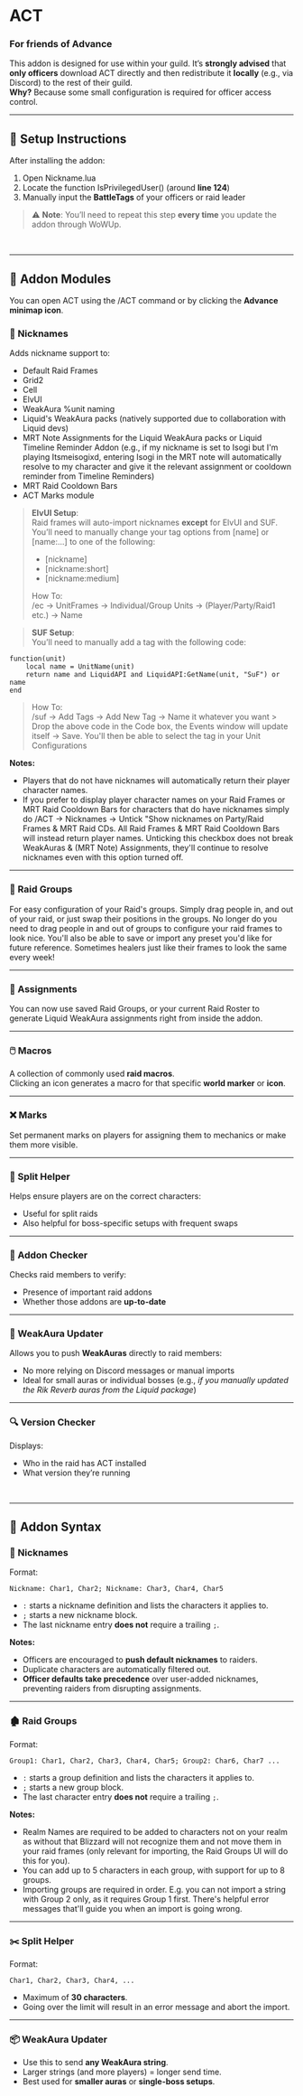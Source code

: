 # ACT

### For friends of Advance

This addon is designed for use within your guild. It’s **strongly advised** that **only officers** download ACT directly and then redistribute it **locally** (e.g., via Discord) to the rest of their guild.  
**Why?** Because some small configuration is required for officer access control.

---

## 🔧 Setup Instructions

After installing the addon:

1. Open Nickname.lua
2. Locate the function IsPrivilegedUser() (around **line 124**)
3. Manually input the **BattleTags** of your officers or raid leader

> ⚠️ **Note**: You’ll need to repeat this step **every time** you update the addon through WoWUp.

<br>

---

## 🧩 Addon Modules

You can open ACT using the /ACT command or by clicking the **Advance minimap icon**.

### 📛 Nicknames
Adds nickname support to:
- Default Raid Frames
- Grid2
- Cell
- ElvUI
- WeakAura %unit naming
- Liquid's WeakAura packs (natively supported due to collaboration with Liquid devs)
- MRT Note Assignments for the Liquid WeakAura packs or Liquid Timeline Reminder Addon (e.g., if my nickname is set to Isogi but I'm playing Itsmeisogixd, entering Isogi in the MRT note will automatically resolve to my character and give it the relevant assignment or cooldown reminder from Timeline Reminders)
- MRT Raid Cooldown Bars
- ACT Marks module

> **ElvUI Setup**:  
> Raid frames will auto-import nicknames **except** for ElvUI and SUF. You’ll need to manually change your tag options from [name] or [name:...] to one of the following:
> - [nickname]
> - [nickname:short]
> - [nickname:medium]
> 
> How To:  
> /ec → UnitFrames → Individual/Group Units → (Player/Party/Raid1 etc.) → Name

> **SUF Setup**:  
> You’ll need to manually add a tag with the following code:
```
function(unit)
    local name = UnitName(unit)
    return name and LiquidAPI and LiquidAPI:GetName(unit, "SuF") or name
end
```
> How To:  
> /suf → Add Tags → Add New Tag → Name it whatever you want > Drop the above code in the Code box, the Events window will update itself → Save.
> You'll then be able to select the tag in your Unit Configurations 

**Notes:**
- Players that do not have nicknames will automatically return their player character names.
- If you prefer to display player character names on your Raid Frames or MRT Raid Cooldown Bars for characters that do have nicknames simply do /ACT → Nicknames → Untick "Show nicknames on Party/Raid Frames & MRT Raid CDs. All Raid Frames & MRT Raid Cooldown Bars will instead return player names. Unticking this checkbox does not break WeakAuras & (MRT Note) Assignments, they'll continue to resolve nicknames even with this option turned off. 

---

### 🧱 Raid Groups
For easy configuration of your Raid's groups. Simply drag people in, and out of your raid, or just swap their positions in the groups. No longer do you need to drag people in and out of groups to configure your raid frames to look nice. You'll also be able to save or import any preset you'd like for future reference. Sometimes healers just like their frames to look the same every week!

---

### 📝 Assignments
You can now use saved Raid Groups, or your current Raid Roster to generate Liquid WeakAura assignments right from inside the addon.

---

### 🖱️ Macros
A collection of commonly used **raid macros**.  
Clicking an icon generates a macro for that specific **world marker** or **icon**.

---

### ❌ Marks 
Set permanent marks on players for assigning them to mechanics or make them more visible. 

---

### 🔀 Split Helper
Helps ensure players are on the correct characters:
- Useful for split raids
- Also helpful for boss-specific setups with frequent swaps

---

### 🧪 Addon Checker
Checks raid members to verify:
- Presence of important raid addons
- Whether those addons are **up-to-date**

---

### 🔁 WeakAura Updater
Allows you to push **WeakAuras** directly to raid members:
- No more relying on Discord messages or manual imports
- Ideal for small auras or individual bosses (e.g., *if you manually updated the Rik Reverb auras from the Liquid package*)

---

### 🔍 Version Checker
Displays:
- Who in the raid has ACT installed
- What version they’re running

<br>

---

## 🧠 Addon Syntax

### 📛 Nicknames

Format:

```
Nickname: Char1, Char2; Nickname: Char3, Char4, Char5
```

- `:` starts a nickname definition and lists the characters it applies to.
- `;` starts a new nickname block.
- The last nickname entry **does not** require a trailing `;`.

**Notes:**
- Officers are encouraged to **push default nicknames** to raiders.
- Duplicate characters are automatically filtered out.
- **Officer defaults take precedence** over user-added nicknames, preventing raiders from disrupting assignments.

---

### 🏚️ Raid Groups

Format:

```
Group1: Char1, Char2, Char3, Char4, Char5; Group2: Char6, Char7 ... 
```

- `:` starts a group definition and lists the characters it applies to.
- `;` starts a new group block.
- The last character entry **does not** require a trailing `;`.

**Notes:**
- Realm Names are required to be added to characters not on your realm as without that Blizzard will not recognize them and not move them in your raid frames (only relevant for importing, the Raid Groups UI will do this for you).
- You can add up to 5 characters in each group, with support for up to 8 groups.
- Importing groups are required in order. E.g. you can not import a string with Group 2 only, as it requires Group 1 first. There's helpful error messages that'll guide you when an import is going wrong.

--- 

### ✂️ Split Helper

Format:

```
Char1, Char2, Char3, Char4, ...
```

- Maximum of **30 characters**.
- Going over the limit will result in an error message and abort the import.

---

### 📦 WeakAura Updater

- Use this to send **any WeakAura string**.
- Larger strings (and more players) = longer send time.
- Best used for **smaller auras** or **single-boss setups**.
